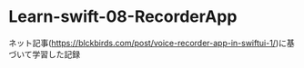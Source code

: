 # Learn-swift-08-RecorderApp
ネット記事(https://blckbirds.com/post/voice-recorder-app-in-swiftui-1/)に基づいて学習した記録
